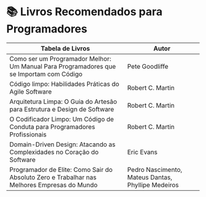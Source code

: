 # 📚 Livros Recomendados para Programadores

|                                 **Tabela de Livros**                                                   |                            **Autor**                         |
| ------------------------------------------------------------------------------------------------------ | ------------------------------------------------------------ |
| Como ser um Programador Melhor: Um Manual Para Programadores que se Importam com Código                |                        Pete Goodliffe                        |
| Código limpo: Habilidades Práticas do Agile Software                                                   |                       Robert C. Martin                       |
| Arquitetura Limpa: O Guia do Artesão para Estrutura e Design de Software                               |                       Robert C. Martin                       |
| O Codificador Limpo: Um Código de Conduta para Programadores Profissionais                             |                       Robert C. Martin                       |
| Domain-Driven Design: Atacando as Complexidades no Coração do Software                                 |                         Eric Evans                           |
| Programador de Elite: Como Sair do Absoluto Zero e Trabalhar nas Melhores Empresas do Mundo            |      Pedro Nascimento, Mateus Dantas, Phyllipe Medeiros      |
